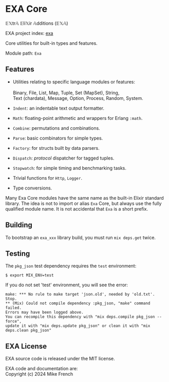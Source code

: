 # EXA Core

𝔼𝕏tr𝔸 𝔼li𝕏ir 𝔸dditions (𝔼𝕏𝔸)

EXA project index: [exa](https://github.com/red-jade/exa)

Core utilities for built-in types and features.

Module path: `Exa`

## Features

- Utilities relating to specific language modules or features:<br>   
  Binary, File, List, Map, Tuple, Set (MapSet), String,<br>
  Text (chardata), Message, Option, Process, Random, System.
  
- `Indent`: an indentable text output formatter.
  
- `Math`: floating-point arithmetic and wrappers for Erlang `:math`.

- `Combine`: permutations and combinations.
  
- `Parse`: basic combinators for simple types.

- `Factory`: for structs built by data parsers.

- `Dispatch`: _protocol_ dispatcher for tagged tuples.

- `Stopwatch`: for simple timing and benchmarking tasks.

- Trivial functions for `Http`, `Logger`.

- Type conversions.

Many Exa Core modules have the same name as the 
built-in Elixir standard library.
The idea is not to import or alias `Exa` Core, 
but always use the fully qualified module name.
It is not accidental that `Exa` is a short prefix.

## Building

To bootstrap an `exa_xxx` library build, 
you must run `mix deps.get` twice.

## Testing

The `pkg_json` test dependency requires the `test` environment:

`$ export MIX_ENV=test`

If you do not set 'test' environment, you will see the error:

```
make: *** No rule to make target 'json.old', needed by 'old.txt'.  Stop.
** (Mix) Could not compile dependency :pkg_json, "make" command failed. 
Errors may have been logged above. 
You can recompile this dependency with "mix deps.compile pkg_json --force", 
update it with "mix deps.update pkg_json" or clean it with "mix deps.clean pkg_json"
```

## EXA License

EXA source code is released under the MIT license.

EXA code and documentation are:<br>
Copyright (c) 2024 Mike French
